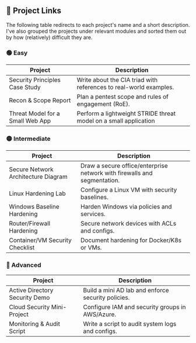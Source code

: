 ## 🔗 Project Links
The following table redirects to each project's name and a short description. I've also grouped the projects under relevant modules and sorted them out by how (relatively) difficult they are.


### 🟢 Easy
| **Project**                      | **Description**                                                                            |
|----------------------------------|--------------------------------------------------------------------------------------------|
| Security Principles Case Study   | Write about the CIA triad with references to real-world examples.                          |
| Recon & Scope Report             | Plan a pentest scope and rules of engagement (RoE).                                        |
| Threat Model for a Small Web App | Perform a lightweight STRIDE threat model on a small application                           |

### 🟡 Intermediate
| **Project**                      | **Description**                                                                            |
|----------------------------------|--------------------------------------------------------------------------------------------|
| Secure Network Architecture Diagram | Draw a secure office/enterprise network with firewalls and segmentation. |
| Linux Hardening Lab | Configure a Linux VM with security baselines. |
| Windows Baseline Hardening      | Harden Windows via policies and services.     |
| Router/Firewall Hardening       | Secure network devices with ACLs and configs. |
| Container/VM Security Checklist | Document hardening for Docker/K8s or VMs.     |

### 🔴 Advanced
| **Project**                       | **Description**                                    |
| --------------------------------- | -------------------------------------------------- |
| Active Directory Security Demo    | Build a mini AD lab and enforce security policies. |
| Cloud Security Mini-Project       | Configure IAM and security groups in AWS/Azure.    |
| Monitoring & Audit Script | Write a script to audit system logs and configs.   |

